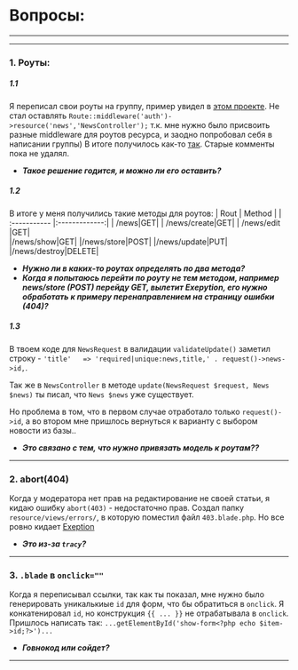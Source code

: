 # Вопросы:
---
---
### 1. Роуты:
##### 1.1
Я переписал свои роуты на группу, пример увидел в [этом проекте](https://github.com/renatomarinho/laravel-gitscrum/blob/master/routes/web.php). Не стал оставлять ```Route::middleware('auth')->resource('news','NewsController');``` т.к. мне нужно было присвоить разные middleware для роутов ресурса, и заодно попробовал себя в написании группы) В итоге получилось как-то [так](https://github.com/focus96/laravel_dz_1_tarasenko_web16_1/blob/master/routes/web.php). Старые комменты пока не удалял.
- **_Такое решение годится, и можно ли его оставить?_**

##### 1.2
В итоге у меня получились такие методы для роутов:
| Rout          | Method        |
| :----------- |:-------------:|
| /news|GET|
| /news/create|GET|
| /news/edit |GET|  
|/news/show|GET|
|/news/store|POST|
|/news/update|PUT|
|/news/destroy|DELETE|
- **_Нужно ли в каких-то роутах определять по два метода?_**
- **_Когда я попытаюсь перейти по роуту не тем методом, например news/store (POST) перейду GET, вылетит Exepytion, его нужно обработать к примеру перенаправлением на страницу ошибки (404)?_**

##### 1.3
В твоем коде для ```NewsRequest``` в валидации ```validateUpdate()``` заметил строку - ```'title'   => 'required|unique:news,title,' . request()->news->id,```. 

Так же в ```NewsController``` в методе ```update(NewsRequest $request, News $news)``` ты писал, что ```News $news``` уже существует.

Но проблема в том, что в первом случае отработало только ```request()->id```, а во втором мне пришлось вернуться к варианту с выбором новости из базы.. 
- **_Это связано с тем, что нужно привязать модель к роутам??_**

---
### 2. abort(404)
Когда у модератора нет прав на редактирование не своей статьи, я кидаю ошибку ```abort(403)``` - недостаточно прав. Создал папку ```resource/views/errors/```, в которую поместил файл ```403.blade.php```. Но все ровно кидает [Exeption](http://c2n.me/3KeABJ0)

- **_Это из-за ```tracy```?_**

---
### 3. ```.blade``` в ```onclick=""```
Когда я переписывал ссылки, так как ты показал, мне нужно было генерировать уникалькиые ```id``` для форм, что бы обратиться в ```onclick```. Я конкатенировал ```id```, но конструкция ```{{ ... }}``` не отрабатывала в ```onclick```. Пришлось написать так: ```...getElementById('show-form<?php echo $item->id;?>')...``` 

- **_Говнокод или сойдет?_**
---


